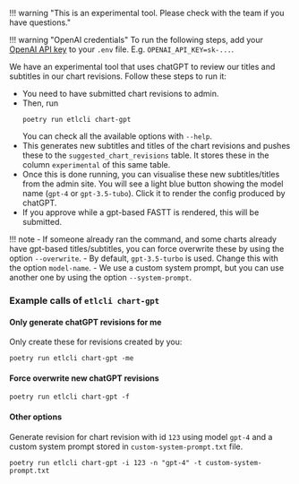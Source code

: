 !!! warning "This is an experimental tool. Please check with the team if you have questions."

!!! warning "OpenAI credentials"
    To run the following steps, add your [OpenAI API key](https://platform.openai.com/account/api-keys) to your `.env` file. E.g. `OPENAI_API_KEY=sk-...`.

We have an experimental tool that uses chatGPT to review our titles and subtitles in our chart revisions. Follow these steps to run it:

- You need to have submitted chart revisions to admin.
- Then, run
    ```
    poetry run etlcli chart-gpt
    ```
    You can check all the available options with `--help`.
- This generates new subtitles and titles of the chart revisions and pushes these to the `suggested_chart_revisions` table. It stores these in the column `experimental` of this same table.
- Once this is done running, you can visualise these new subtitles/titles from the admin site. You will see a light blue button showing the model name (`gpt-4` or `gpt-3.5-tubo`). Click it to render the config produced by chatGPT.
- If you approve while a gpt-based FASTT is rendered, this will be submitted.

!!! note
    - If someone already ran the command, and some charts already have gpt-based titles/subtitles, you can force overwrite these by using the option `--overwrite`.
    - By default, `gpt-3.5-turbo` is used. Change this with the option `model-name`.
    - We use a custom system prompt, but you can use another one by using the option `--system-prompt`.


### Example calls of `etlcli chart-gpt`

#### Only generate chatGPT revisions for me
Only create these for revisions created by you:
```
poetry run etlcli chart-gpt -me
```

#### Force overwrite new chatGPT revisions

```
poetry run etlcli chart-gpt -f
```

#### Other options
Generate revision for chart revision with id `123` using model `gpt-4` and a custom system prompt stored in `custom-system-prompt.txt` file.

```
poetry run etlcli chart-gpt -i 123 -n "gpt-4" -t custom-system-prompt.txt
```
